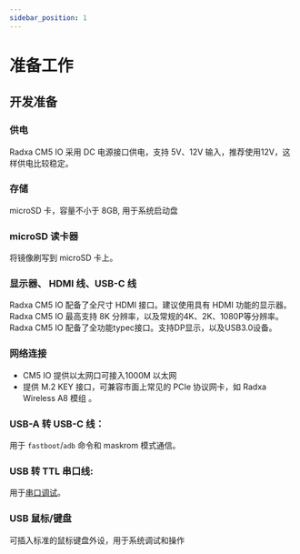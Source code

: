 ```yaml
---
sidebar_position: 1
---
```


# 准备工作

## 开发准备

### 供电

Radxa CM5 IO 采用 DC 电源接口供电，支持 5V、12V 输入，推荐使用12V，这样供电比较稳定。

### 存储

microSD 卡，容量不小于 8GB, 用于系统启动盘

### microSD 读卡器

将镜像刷写到 microSD 卡上。

### 显示器、 HDMI 线、USB-C 线

Radxa CM5 IO 配备了全尺寸 HDMI 接口。建议使用具有 HDMI 功能的显示器。  
 Radxa CM5 IO 最高支持 8K 分辨率，以及常规的4K、2K、1080P等分辨率。  
 Radxa CM5 IO 配备了全功能typec接口。支持DP显示，以及USB3.0设备。

### 网络连接

- CM5 IO 提供以太网口可接入1000M 以太网
- 提供 M.2 KEY 接口，可兼容市面上常见的 PCIe 协议网卡，如 Radxa Wireless A8 模组 。

### USB-A 转 USB-C 线：

用于 `fastboot`/`adb` 命令和 maskrom 模式通信。

### USB 转 TTL 串口线:

用于[串口调试](../radxa-os/low-level-dev/serial)。

### USB 鼠标/键盘

可插入标准的鼠标键盘外设，用于系统调试和操作
